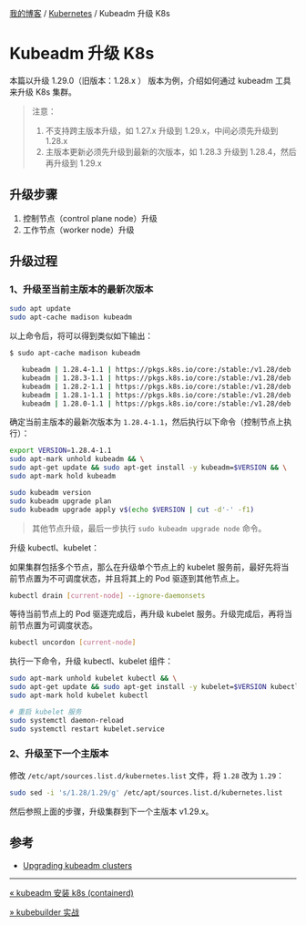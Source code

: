 [我的博客](../_index.md) / [Kubernetes](_index.md) / Kubeadm 升级 K8s

# Kubeadm 升级 K8s

本篇以升级 1.29.0（旧版本：1.28.x ） 版本为例，介绍如何通过 kubeadm 工具来升级 K8s 集群。

> 注意：
>
> 1. 不支持跨主版本升级，如 1.27.x 升级到 1.29.x，中间必须先升级到 1.28.x
> 2. 主版本更新必须先升级到最新的次版本，如 1.28.3 升级到 1.28.4，然后再升级到 1.29.x

## 升级步骤

1. 控制节点（control plane node）升级
2. 工作节点（worker node）升级

## 升级过程

### 1、升级至当前主版本的最新次版本

```bash
sudo apt update
sudo apt-cache madison kubeadm
```

以上命令后，将可以得到类似如下输出：

```bash
$ sudo apt-cache madison kubeadm

   kubeadm | 1.28.4-1.1 | https://pkgs.k8s.io/core:/stable:/v1.28/deb  Packages
   kubeadm | 1.28.3-1.1 | https://pkgs.k8s.io/core:/stable:/v1.28/deb  Packages
   kubeadm | 1.28.2-1.1 | https://pkgs.k8s.io/core:/stable:/v1.28/deb  Packages
   kubeadm | 1.28.1-1.1 | https://pkgs.k8s.io/core:/stable:/v1.28/deb  Packages
   kubeadm | 1.28.0-1.1 | https://pkgs.k8s.io/core:/stable:/v1.28/deb  Packages
```

确定当前主版本的最新次版本为 `1.28.4-1.1`，然后执行以下命令（控制节点上执行）：

```bash
export VERSION=1.28.4-1.1
sudo apt-mark unhold kubeadm && \
sudo apt-get update && sudo apt-get install -y kubeadm=$VERSION && \
sudo apt-mark hold kubeadm

sudo kubeadm version
sudo kubeadm upgrade plan
sudo kubeadm upgrade apply v$(echo $VERSION | cut -d'-' -f1)
```

> 其他节点升级，最后一步执行 `sudo kubeadm upgrade node` 命令。

升级 kubectl、kubelet：

如果集群包括多个节点，那么在升级单个节点上的 kubelet 服务前，最好先将当前节点置为不可调度状态，并且将其上的 Pod 驱逐到其他节点上。

```bash
kubectl drain [current-node] --ignore-daemonsets
```

等待当前节点上的 Pod 驱逐完成后，再升级 kubelet 服务。升级完成后，再将当前节点置为可调度状态。

```bash
kubectl uncordon [current-node]
```

执行一下命令，升级 kubectl、kubelet 组件：

```bash
sudo apt-mark unhold kubelet kubectl && \
sudo apt-get update && sudo apt-get install -y kubelet=$VERSION kubectl=$VERSION && \
sudo apt-mark hold kubelet kubectl

# 重启 kubelet 服务
sudo systemctl daemon-reload
sudo systemctl restart kubelet.service
```

### 2、升级至下一个主版本

修改 `/etc/apt/sources.list.d/kubernetes.list` 文件，将 `1.28` 改为 `1.29`：

```bash
sudo sed -i 's/1.28/1.29/g' /etc/apt/sources.list.d/kubernetes.list
```

然后参照上面的步骤，升级集群到下一个主版本 v1.29.x。

## 参考

- [Upgrading kubeadm clusters](https://kubernetes.io/docs/tasks/administer-cluster/kubeadm/kubeadm-upgrade/)

---
[« kubeadm 安装 k8s (containerd)](kubeadm-install-k8s.md)

[» kubebuilder 实战](kubebuilder-inaction.md)
